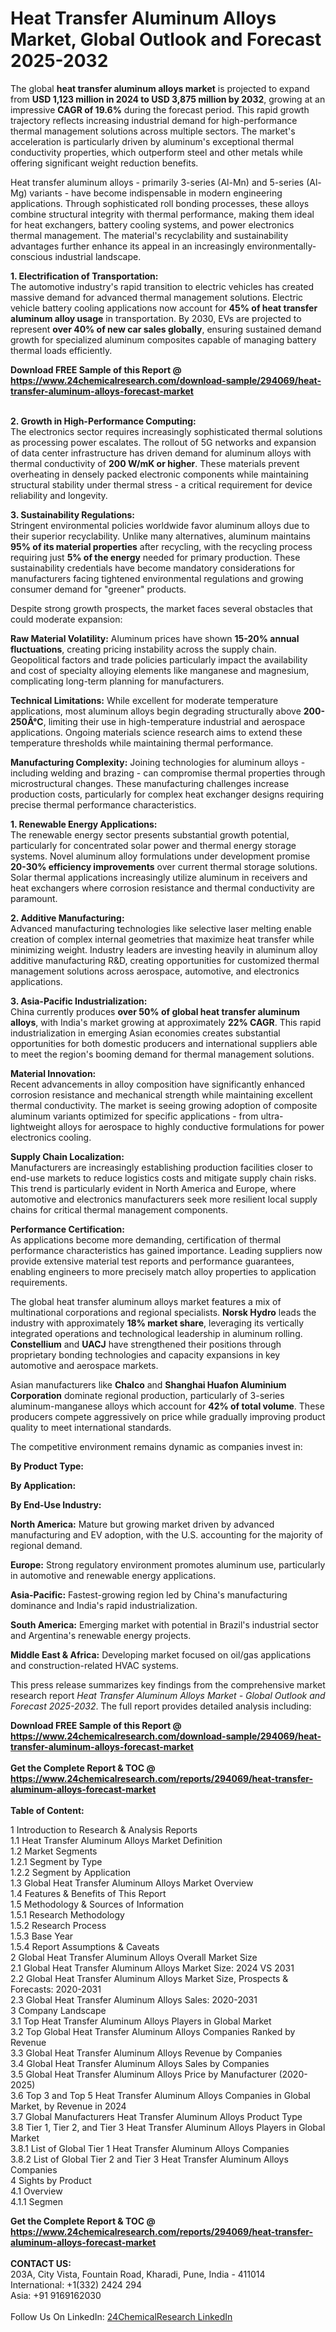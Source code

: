 <h1>Heat Transfer Aluminum Alloys Market, Global Outlook and Forecast 2025-2032</h1><p>The global <strong>heat transfer aluminum alloys market</strong> is projected to expand from <strong>USD 1,123 million in 2024 to USD 3,875 million by 2032</strong>, growing at an impressive <strong>CAGR of 19.6%</strong> during the forecast period. This rapid growth trajectory reflects increasing industrial demand for high-performance thermal management solutions across multiple sectors. The market's acceleration is particularly driven by aluminum's exceptional thermal conductivity properties, which outperform steel and other metals while offering significant weight reduction benefits.</p><p>Heat transfer aluminum alloys - primarily 3-series (Al-Mn) and 5-series (Al-Mg) variants - have become indispensable in modern engineering applications. Through sophisticated roll bonding processes, these alloys combine structural integrity with thermal performance, making them ideal for heat exchangers, battery cooling systems, and power electronics thermal management. The material's recyclability and sustainability advantages further enhance its appeal in an increasingly environmentally-conscious industrial landscape.</p><p><strong>1. Electrification of Transportation:</strong><br>
The automotive industry's rapid transition to electric vehicles has created massive demand for advanced thermal management solutions. Electric vehicle battery cooling applications now account for <strong>45% of heat transfer aluminum alloy usage</strong> in transportation. By 2030, EVs are projected to represent <strong>over 40% of new car sales globally</strong>, ensuring sustained demand growth for specialized aluminum composites capable of managing battery thermal loads efficiently.</p><div><b>Download FREE Sample of this Report @ 
            <a href="https://www.24chemicalresearch.com/download-sample/294069/heat-transfer-aluminum-alloys-forecast-market">
            https://www.24chemicalresearch.com/download-sample/294069/heat-transfer-aluminum-alloys-forecast-market</a></b></div><br><p><strong>2. Growth in High-Performance Computing:</strong><br>
The electronics sector requires increasingly sophisticated thermal solutions as processing power escalates. The rollout of 5G networks and expansion of data center infrastructure has driven demand for aluminum alloys with thermal conductivity of <strong>200 W/mK or higher</strong>. These materials prevent overheating in densely packed electronic components while maintaining structural stability under thermal stress - a critical requirement for device reliability and longevity.</p><p><strong>3. Sustainability Regulations:</strong><br>
Stringent environmental policies worldwide favor aluminum alloys due to their superior recyclability. Unlike many alternatives, aluminum maintains <strong>95% of its material properties</strong> after recycling, with the recycling process requiring just <strong>5% of the energy</strong> needed for primary production. These sustainability credentials have become mandatory considerations for manufacturers facing tightened environmental regulations and growing consumer demand for "greener" products.

</p><p>Despite strong growth prospects, the market faces several obstacles that could moderate expansion:</p><p><strong>Raw Material Volatility:</strong> Aluminum prices have shown <strong>15-20% annual fluctuations</strong>, creating pricing instability across the supply chain. Geopolitical factors and trade policies particularly impact the availability and cost of specialty alloying elements like manganese and magnesium, complicating long-term planning for manufacturers.</p><p><strong>Technical Limitations:</strong> While excellent for moderate temperature applications, most aluminum alloys begin degrading structurally above <strong>200-250Â°C</strong>, limiting their use in high-temperature industrial and aerospace applications. Ongoing materials science research aims to extend these temperature thresholds while maintaining thermal performance.</p><p><strong>Manufacturing Complexity:</strong> Joining technologies for aluminum alloys - including welding and brazing - can compromise thermal properties through microstructural changes. These manufacturing challenges increase production costs, particularly for complex heat exchanger designs requiring precise thermal performance characteristics.</p><p><strong>1. Renewable Energy Applications:</strong><br>
The renewable energy sector presents substantial growth potential, particularly for concentrated solar power and thermal energy storage systems. Novel aluminum alloy formulations under development promise <strong>20-30% efficiency improvements</strong> over current thermal storage solutions. Solar thermal applications increasingly utilize aluminum in receivers and heat exchangers where corrosion resistance and thermal conductivity are paramount.</p><p><strong>2. Additive Manufacturing:</strong><br>
Advanced manufacturing technologies like selective laser melting enable creation of complex internal geometries that maximize heat transfer while minimizing weight. Industry leaders are investing heavily in aluminum alloy additive manufacturing R&amp;D, creating opportunities for customized thermal management solutions across aerospace, automotive, and electronics applications.</p><p><strong>3. Asia-Pacific Industrialization:</strong><br>
China currently produces <strong>over 50% of global heat transfer aluminum alloys</strong>, with India's market growing at approximately <strong>22% CAGR</strong>. This rapid industrialization in emerging Asian economies creates substantial opportunities for both domestic producers and international suppliers able to meet the region's booming demand for thermal management solutions.</p><p><strong>Material Innovation:</strong><br>
Recent advancements in alloy composition have significantly enhanced corrosion resistance and mechanical strength while maintaining excellent thermal conductivity. The market is seeing growing adoption of composite aluminum variants optimized for specific applications - from ultra-lightweight alloys for aerospace to highly conductive formulations for power electronics cooling.</p><p><strong>Supply Chain Localization:</strong><br>
Manufacturers are increasingly establishing production facilities closer to end-use markets to reduce logistics costs and mitigate supply chain risks. This trend is particularly evident in North America and Europe, where automotive and electronics manufacturers seek more resilient local supply chains for critical thermal management components.</p><p><strong>Performance Certification:</strong><br>
As applications become more demanding, certification of thermal performance characteristics has gained importance. Leading suppliers now provide extensive material test reports and performance guarantees, enabling engineers to more precisely match alloy properties to application requirements.</p><p>The global heat transfer aluminum alloys market features a mix of multinational corporations and regional specialists. <strong>Norsk Hydro</strong> leads the industry with approximately <strong>18% market share</strong>, leveraging its vertically integrated operations and technological leadership in aluminum rolling. <strong>Constellium</strong> and <strong>UACJ</strong> have strengthened their positions through proprietary bonding technologies and capacity expansions in key automotive and aerospace markets.</p><p>Asian manufacturers like <strong>Chalco</strong> and <strong>Shanghai Huafon Aluminium Corporation</strong> dominate regional production, particularly of 3-series aluminum-manganese alloys which account for <strong>42% of total volume</strong>. These producers compete aggressively on price while gradually improving product quality to meet international standards.</p><p>The competitive environment remains dynamic as companies invest in:</p><p><strong>By Product Type:</strong></p><p><strong>By Application:</strong></p><p><strong>By End-Use Industry:</strong></p><p><strong>North America:</strong> Mature but growing market driven by advanced manufacturing and EV adoption, with the U.S. accounting for the majority of regional demand.</p><p><strong>Europe:</strong> Strong regulatory environment promotes aluminum use, particularly in automotive and renewable energy applications.</p><p><strong>Asia-Pacific:</strong> Fastest-growing region led by China's manufacturing dominance and India's rapid industrialization.</p><p><strong>South America:</strong> Emerging market with potential in Brazil's industrial sector and Argentina's renewable energy projects.</p><p><strong>Middle East &amp; Africa:</strong> Developing market focused on oil/gas applications and construction-related HVAC systems.</p><p>This press release summarizes key findings from the comprehensive market research report <em>Heat Transfer Aluminum Alloys Market - Global Outlook and Forecast 2025-2032</em>. The full report provides detailed analysis including:</p><div><b>Download FREE Sample of this Report @ 
            <a href="https://www.24chemicalresearch.com/download-sample/294069/heat-transfer-aluminum-alloys-forecast-market">
            https://www.24chemicalresearch.com/download-sample/294069/heat-transfer-aluminum-alloys-forecast-market</a></b></div><br><div><b>Get the Complete Report & TOC @ 
            <a href="https://www.24chemicalresearch.com/reports/294069/heat-transfer-aluminum-alloys-forecast-market">
            https://www.24chemicalresearch.com/reports/294069/heat-transfer-aluminum-alloys-forecast-market</a></b></div><br>
            <b>Table of Content:</b><p>1 Introduction to Research & Analysis Reports<br />
 1.1 Heat Transfer Aluminum Alloys Market Definition<br />
 1.2 Market Segments<br />
 1.2.1 Segment by Type<br />
 1.2.2 Segment by Application<br />
 1.3 Global Heat Transfer Aluminum Alloys Market Overview<br />
 1.4 Features & Benefits of This Report<br />
 1.5 Methodology & Sources of Information<br />
 1.5.1 Research Methodology<br />
 1.5.2 Research Process<br />
 1.5.3 Base Year<br />
 1.5.4 Report Assumptions & Caveats<br />
2 Global Heat Transfer Aluminum Alloys Overall Market Size<br />
 2.1 Global Heat Transfer Aluminum Alloys Market Size: 2024 VS 2031<br />
 2.2 Global Heat Transfer Aluminum Alloys Market Size, Prospects & Forecasts: 2020-2031<br />
 2.3 Global Heat Transfer Aluminum Alloys Sales: 2020-2031<br />
3 Company Landscape<br />
 3.1 Top Heat Transfer Aluminum Alloys Players in Global Market<br />
 3.2 Top Global Heat Transfer Aluminum Alloys Companies Ranked by Revenue<br />
 3.3 Global Heat Transfer Aluminum Alloys Revenue by Companies<br />
 3.4 Global Heat Transfer Aluminum Alloys Sales by Companies<br />
 3.5 Global Heat Transfer Aluminum Alloys Price by Manufacturer (2020-2025)<br />
 3.6 Top 3 and Top 5 Heat Transfer Aluminum Alloys Companies in Global Market, by Revenue in 2024<br />
 3.7 Global Manufacturers Heat Transfer Aluminum Alloys Product Type<br />
 3.8 Tier 1, Tier 2, and Tier 3 Heat Transfer Aluminum Alloys Players in Global Market<br />
 3.8.1 List of Global Tier 1 Heat Transfer Aluminum Alloys Companies<br />
 3.8.2 List of Global Tier 2 and Tier 3 Heat Transfer Aluminum Alloys Companies<br />
4 Sights by Product<br />
 4.1 Overview<br />
 4.1.1 Segmen</p><div><b>Get the Complete Report & TOC @ 
            <a href="https://www.24chemicalresearch.com/reports/294069/heat-transfer-aluminum-alloys-forecast-market">
            https://www.24chemicalresearch.com/reports/294069/heat-transfer-aluminum-alloys-forecast-market</a></b></div><br><b>CONTACT US:</b><br>
            203A, City Vista, Fountain Road, Kharadi, Pune, India - 411014<br>
            International: +1(332) 2424 294<br>
            Asia: +91 9169162030 <br><br>
            Follow Us On LinkedIn: <a href="https://www.linkedin.com/company/24chemicalresearch/">24ChemicalResearch LinkedIn</a>